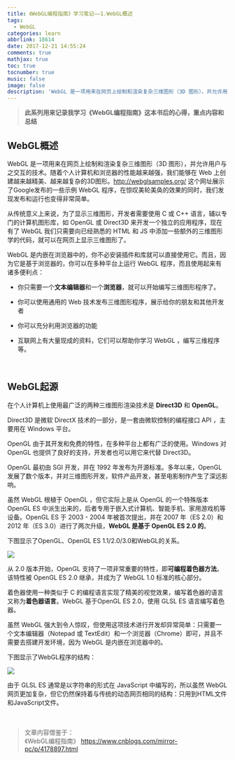 ```yaml
---
title: 《WebGL编程指南》学习笔记——1.WebGL概述
tags:
  - WebGL
categories: learn
abbrlink: 18614
date: 2017-12-21 14:55:24
comments: true
mathjax: true
toc: true
tocnumber: true
music: false
image: false
description: 'WebGL 是一项用来在网页上绘制和渲染复杂三维图形（3D 图形），并允许用户与之交互的技术。随着个人计算机和浏览器的性能越来越强，我们能够在 Web 上创建越来越精美、越来越复杂的3D图形。'
---
```

>  **此系列用来记录我学习《WebGL编程指南》这本书后的心得，重点内容和总结**



## WebGL概述



WebGL 是一项用来在网页上绘制和渲染复杂三维图形（3D 图形），并允许用户与之交互的技术。随着个人计算机和浏览器的性能越来越强，我们能够在 Web 上创建越来越精美、越来越复杂的3D图形。http://webglsamples.org/ 这个网址展示了Google发布的一些示例 WebGL 程序，在惊叹美轮美奂的效果的同时，我们发现发布和运行也变得非常简单。

从传统意义上来说，为了显示三维图形，开发者需要使用 C 或 C++ 语言，辅以专门的计算机图形库，如 OpenGL 或 Direct3D 来开发一个独立的应用程序，现在有了 WebGL 我们只需要向已经熟悉的 HTML 和 JS 中添加一些额外的三维图形学的代码，就可以在网页上显示三维图形了。

WebGL 是内嵌在浏览器中的，你不必安装插件和库就可以直接使用它。而且，因为它是基于浏览器的，你可以在多种平台上运行 WebGL 程序，而且使用起来有诸多便利点：

 - 你只需要一个**文本编辑器**和一个**浏览器**，就可以开始编写三维图形程序了。

 - 你可以使用通用的 Web 技术发布三维图形程序，展示给你的朋友和其他开发者

 - 你可以充分利用浏览器的功能

 - 互联网上有大量现成的资料，它们可以帮助你学习 WebGL ，编写三维程序等。


​              

## WebGL起源

在个人计算机上使用最广泛的两种三维图形渲染技术是 **Direct3D** 和 **OpenGL**。

Direct3D 是微软 DirectX 技术的一部分，是一套由微软控制的编程接口 API ，主要用在 Windows 平台。 

OpenGL 由于其开发和免费的特性，在多种平台上都有广泛的使用。Windows 对 OpenGL 也提供了良好的支持，开发者也可以用它来代替 Direct3D。

OpenGL 最初由 SGI 开发，并在 1992 年发布为开源标准。多年以来，OpenGL 发展了数个版本，并对三维图形开发，软件产品开发，甚至电影制作产生了深远影响。 

虽然 WebGL 根植于 OpenGL ，但它实际上是从 OpenGL 的一个特殊版本 OpenGL ES 中派生出来的，后者专用于嵌入式计算机、智能手机、家用游戏机等设备。OpenGL ES 于 2003 - 2004 年被首次提出，并在 2007 年（ES 2.0）和 2012 年（ES 3.0）进行了两次升级，**WebGL 是基于 OpenGL ES 2.0 的**。

下图显示了OpenGL、OpenGL ES 1.1/2.0/3.0和WebGL的关系。 

![](https://qn.hushhw.cn/images/Snipaste_2019-03-05_09-37-29.png)



从 2.0 版本开始，OpenGL 支持了一项非常重要的特性，即**可编程着色器方法**。该特性被 OpenGL ES 2.0 继承，并成为了 WebGL 1.0 标准的核心部分。

着色器使用一种类似于 C 的编程语言实现了精美的视觉效果，编写着色器的语言又称为**着色器语言**。WebGL 基于OpenGL ES 2.0，使用 GLSL ES 语言编写着色器。

虽然 WebGL 强大到令人惊叹，但使用这项技术进行开发却异常简单：只需要一个文本编辑器（Notepad 或 TextEdit）和一个浏览器（Chrome）即可，并且不需要去搭建开发环境，因为 WebGL 是内嵌在浏览器中的。

下图显示了WebGL程序的结构：

![](https://qn.hushhw.cn/images/Snipaste_2019-03-05_09-37-53.png)

由于 GLSL ES 通常是以字符串的形式在 JavaScript 中编写的，所以虽然 WebGL 网页更加复杂，但它仍然保持着与传统的动态网页相同的结构：只用到HTML文件和JavaScript文件。

　　

> 文章内容借鉴于： 			
> 《WebGL编程指南》
>  https://www.cnblogs.com/mirror-pc/p/4178897.html

